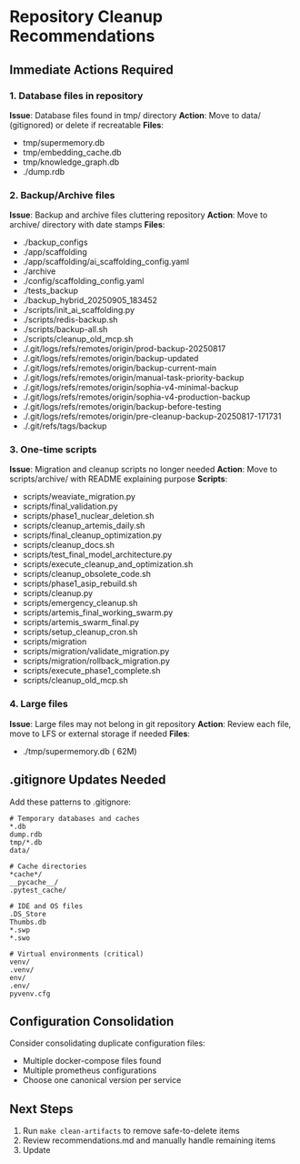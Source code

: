 # Repository Cleanup Recommendations

## Immediate Actions Required

### 1. Database files in repository
**Issue**: Database files found in tmp/ directory
**Action**: Move to data/ (gitignored) or delete if recreatable
**Files**:
- tmp/supermemory.db
- tmp/embedding_cache.db
- tmp/knowledge_graph.db
- ./dump.rdb

### 2. Backup/Archive files
**Issue**: Backup and archive files cluttering repository
**Action**: Move to archive/ directory with date stamps
**Files**:
- ./backup_configs
- ./app/scaffolding
- ./app/scaffolding/ai_scaffolding_config.yaml
- ./archive
- ./config/scaffolding_config.yaml
- ./tests_backup
- ./backup_hybrid_20250905_183452
- ./scripts/init_ai_scaffolding.py
- ./scripts/redis-backup.sh
- ./scripts/backup-all.sh
- ./scripts/cleanup_old_mcp.sh
- ./.git/logs/refs/remotes/origin/prod-backup-20250817
- ./.git/logs/refs/remotes/origin/backup-updated
- ./.git/logs/refs/remotes/origin/backup-current-main
- ./.git/logs/refs/remotes/origin/manual-task-priority-backup
- ./.git/logs/refs/remotes/origin/sophia-v4-minimal-backup
- ./.git/logs/refs/remotes/origin/sophia-v4-production-backup
- ./.git/logs/refs/remotes/origin/backup-before-testing
- ./.git/logs/refs/remotes/origin/pre-cleanup-backup-20250817-171731
- ./.git/refs/tags/backup

### 3. One-time scripts
**Issue**: Migration and cleanup scripts no longer needed
**Action**: Move to scripts/archive/ with README explaining purpose
**Scripts**:
- scripts/weaviate_migration.py
- scripts/final_validation.py
- scripts/phase1_nuclear_deletion.sh
- scripts/cleanup_artemis_daily.sh
- scripts/final_cleanup_optimization.py
- scripts/cleanup_docs.sh
- scripts/test_final_model_architecture.py
- scripts/execute_cleanup_and_optimization.sh
- scripts/cleanup_obsolete_code.sh
- scripts/phase1_asip_rebuild.sh
- scripts/cleanup.py
- scripts/emergency_cleanup.sh
- scripts/artemis_final_working_swarm.py
- scripts/artemis_swarm_final.py
- scripts/setup_cleanup_cron.sh
- scripts/migration
- scripts/migration/validate_migration.py
- scripts/migration/rollback_migration.py
- scripts/execute_phase1_complete.sh
- scripts/cleanup_old_mcp.sh

### 4. Large files
**Issue**: Large files may not belong in git repository
**Action**: Review each file, move to LFS or external storage if needed
**Files**:
- ./tmp/supermemory.db ( 62M)

## .gitignore Updates Needed

Add these patterns to .gitignore:
```
# Temporary databases and caches
*.db
dump.rdb
tmp/*.db
data/

# Cache directories
*cache*/
__pycache__/
.pytest_cache/

# IDE and OS files
.DS_Store
Thumbs.db
*.swp
*.swo

# Virtual environments (critical)
venv/
.venv/
env/
.env/
pyvenv.cfg
```

## Configuration Consolidation

Consider consolidating duplicate configuration files:
- Multiple docker-compose files found
- Multiple prometheus configurations
- Choose one canonical version per service

## Next Steps

1. Run `make clean-artifacts` to remove safe-to-delete items
2. Review recommendations.md and manually handle remaining items  
3. Update
